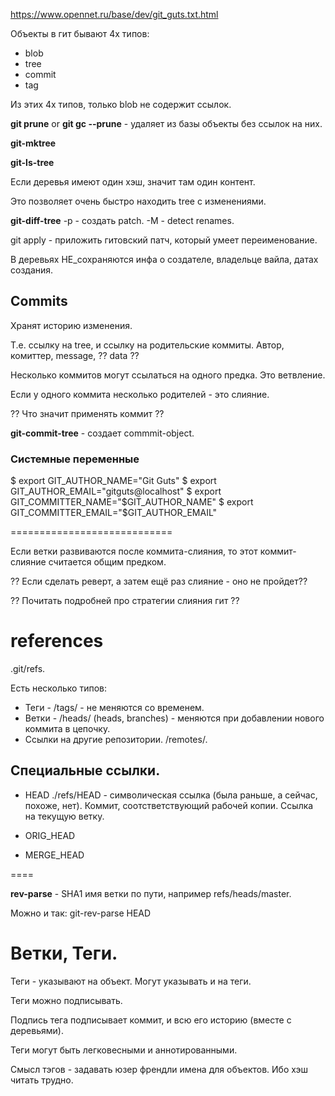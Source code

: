 https://www.opennet.ru/base/dev/git_guts.txt.html

Объекты в гит бывают 4х типов:
* blob
* tree
* commit
* tag

Из этих 4х типов, только blob не содержит ссылок.

**git prune** or **git gc --prune** - удаляет из базы объекты без ссылок на них.

**git-mktree**

**git-ls-tree**

Если деревья имеют один хэш, значит там один контент.

Это позволяет очень быстро находить tree с изменениями.

**git-diff-tree**
-p - cоздать patch.
-M - detect renames.

git apply - приложить гитовский патч, который умеет переименование.

В деревьях НЕ_сохраняются инфа о создателе, владельце вайла, датах создания.

## Commits

Хранят историю изменения.

Т.е. ссылку на tree, и ссылку на родительские коммиты.
Автор, комиттер, message, ?? data ??

Несколько коммитов могут ссылаться на одного предка.
Это ветвление.

Если у одного коммита несколько родителей - это слияние.

?? Что значит применять коммит ??

**git-commit-tree** - создает commmit-object.

### Системные переменные

$ export GIT_AUTHOR_NAME="Git Guts"
$ export GIT_AUTHOR_EMAIL="gitguts@localhost"
$ export GIT_COMMITTER_NAME="$GIT_AUTHOR_NAME"
$ export GIT_COMMITTER_EMAIL="$GIT_AUTHOR_EMAIL"

============================

Если ветки развиваются после коммита-слияния,
то этот коммит-слияние считается общим предком.

?? Если сделать реверт, а затем ещё раз слияние - оно не пройдет??

?? Почитать подробней про стратегии слияния гит ??

# references

.git/refs.

Есть несколько типов:

* Теги - /tags/ - не меняются со временем.
* Ветки - /heads/ (heads, branches) - меняются при добавлении нового коммита в цепочку.
* Ссылки на другие репозитории. /remotes/.

## Специальные ссылки.

* HEAD
./refs/HEAD - символическая ссылка (была раньше, а сейчас, похоже, нет).
Коммит, соотстветствующий рабочей копии.
Ссылка на текущую ветку.

* ORIG_HEAD

* MERGE_HEAD

====

**rev-parse** - SHA1 имя ветки по пути, например refs/heads/master.

Можно и так: git-rev-parse HEAD

# Ветки, Теги.

Теги - указывают на объект.
Могут указывать и на теги.

Теги можно подписывать.

Подпись тега подписывает коммит, и всю его историю (вместе с деревьями).

Теги могут быть легковесными и аннотированными.

Смысл тэгов - задавать юзер френдли имена для объектов.
Ибо хэш читать трудно.












      
      








